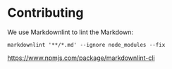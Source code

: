 # Contributing

We use Markdownlint to lint the Markdown:

```
markdownlint '**/*.md' --ignore node_modules --fix
```

<https://www.npmjs.com/package/markdownlint-cli>
